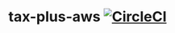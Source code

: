 # tax-plus-aws [![CircleCI](https://circleci.com/gh/solareenlo/tax-plus-aws.svg?style=svg)](https://circleci.com/gh/solareenlo/tax-plus-aws)
